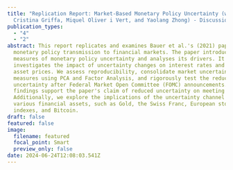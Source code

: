 ```yaml
---
title: "Replication Report: Market-Based Monetary Policy Uncertainty (with
  Cristina Griffa, Miquel Oliver i Vert, and Yaolang Zhong) - Discussion Paper"
publication_types:
  - "4"
  - "2"
abstract: This report replicates and examines Bauer et al.'s (2021) paper on
  monetary policy transmission to financial markets. The paper introduces novel
  measures of monetary policy uncertainty and analyses its drivers. It also
  investigates the impact of uncertainty changes on interest rates and financial
  asset prices. We assess reproducibility, consolidate market uncertainty
  measures using PCA and Factor Analysis, and rigorously test the reduction of
  uncertainty after Federal Market Open Committee (FOMC) announcements. Our
  findings support the paper's claim of reduced uncertainty on meeting days.
  Additionally, we explore the implications of the uncertainty channel on
  various financial assets, such as Gold, the Swiss Franc, European stock
  indexes, and Bitcoin.
draft: false
featured: false
image:
  filename: featured
  focal_point: Smart
  preview_only: false
date: 2024-06-24T12:08:03.541Z
---
```

